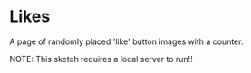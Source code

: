 # Likes 

A page of randomly placed 'like' button images with a counter. 

NOTE: This sketch requires a local server to run!! 